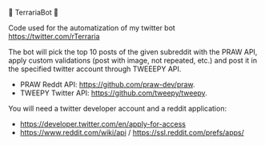 🌳 TerrariaBot 🌳

Code used for the automatization of my twitter bot https://twitter.com/rTerraria 

The bot will pick the top 10 posts of the given subreddit with the PRAW API, apply custom validations (post with image, not repeated, etc.) and post it in the specified twitter account through TWEEEPY API.

 - PRAW Reddt API: https://github.com/praw-dev/praw.
 - TWEEPY Twitter API: https://github.com/tweepy/tweepy.

You will need a twitter developer account and a reddit application:
- https://developer.twitter.com/en/apply-for-access
- https://www.reddit.com/wiki/api / https://ssl.reddit.com/prefs/apps/
